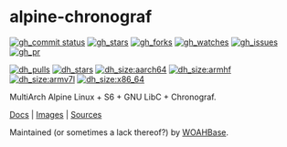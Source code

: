 # alpine-chronograf

[![gh_commit status][201]][151]
[![gh_stars][202]][152]
[![gh_forks][203]][153]
[![gh_watches][204]][154]
[![gh_issues][211]][161]
[![gh_pr][212]][162]

[![dh_pulls][205]][155]
[![dh_stars][206]][156]
[![dh_size:aarch64][208]][158]
[![dh_size:armhf][210]][160]
[![dh_size:armv7l][209]][159]
[![dh_size:x86_64][207]][157]

MultiArch Alpine Linux + S6 + GNU LibC + Chronograf.

[Docs][112] | [Images][155] | [Sources][151]

Maintained (or sometimes a lack thereof?) by [WOAHBase][110].

[110]: https://woahbase.online/
[112]: https://woahbase.online/images/alpine-chronograf/

[151]: https://github.com/woahbase/alpine-chronograf
[152]: https://github.com/woahbase/alpine-chronograf/stargazers
[153]: https://github.com/woahbase/alpine-chronograf/network/members
[154]: https://github.com/woahbase/alpine-chronograf/watchers
[155]: https://hub.docker.com/r/woahbase/alpine-chronograf
[156]: https://hub.docker.com/r/woahbase/alpine-chronograf
[157]: https://hub.docker.com/r/woahbase/alpine-chronograf/tags?name=x86_64&ordering=last_updated
[158]: https://hub.docker.com/r/woahbase/alpine-chronograf/tags?name=aarch64&ordering=last_updated
[159]: https://hub.docker.com/r/woahbase/alpine-chronograf/tags?name=armv7l&ordering=last_updated
[160]: https://hub.docker.com/r/woahbase/alpine-chronograf/tags?name=armhf&ordering=last_updated
[161]: https://github.com/woahbase/alpine-chronograf/issues
[162]: https://github.com/woahbase/alpine-chronograf/pulls

[201]: https://img.shields.io/github/last-commit/woahbase/alpine-chronograf?color=brightgreen&style=flat-square&logo=github
[202]: https://img.shields.io/github/stars/woahbase/alpine-chronograf?color=brightgreen&style=flat-square&logo=github
[203]: https://img.shields.io/github/forks/woahbase/alpine-chronograf?color=brightgreen&style=flat-square&logo=github
[204]: https://img.shields.io/github/watchers/woahbase/alpine-chronograf?color=brightgreen&style=flat-square&logo=github
[205]: https://img.shields.io/docker/pulls/woahbase/alpine-chronograf?color=brightgreen&style=flat-square&logo=docker&label=pulls
[206]: https://img.shields.io/docker/stars/woahbase/alpine-chronograf?color=brightgreen&style=flat-square&logo=docker&label=stars
[207]: https://img.shields.io/docker/image-size/woahbase/alpine-chronograf/x86_64?label=x86_64&color=brightgreen&style=flat-square&logo=docker
[208]: https://img.shields.io/docker/image-size/woahbase/alpine-chronograf/aarch64?label=aarch64&color=brightgreen&style=flat-square&logo=docker
[209]: https://img.shields.io/docker/image-size/woahbase/alpine-chronograf/armv7l?label=armv7l&color=brightgreen&style=flat-square&logo=docker
[210]: https://img.shields.io/docker/image-size/woahbase/alpine-chronograf/armhf?label=armhf&color=brightgreen&style=flat-square&logo=docker
[211]: https://img.shields.io/github/issues/woahbase/alpine-chronograf?color=brightgreen&style=flat-square&logo=github
[212]: https://img.shields.io/github/issues-pr/woahbase/alpine-chronograf?color=brightgreen&style=flat-square&logo=github

